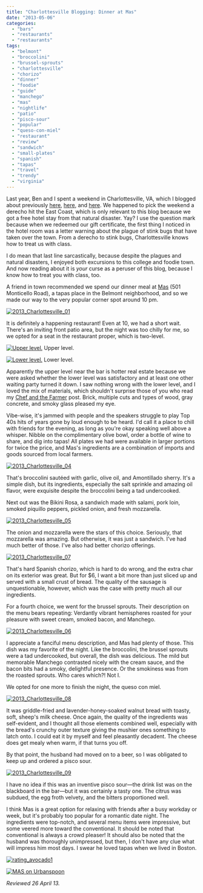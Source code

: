 ```yaml
---
title: "Charlottesville Blogging: Dinner at Mas"
date: "2013-05-06"
categories:
  - "bars"
  - "restaurants"
  - "restaurants"
tags:
  - "belmont"
  - "broccolini"
  - "brussel-sprouts"
  - "charlottesville"
  - "chorizo"
  - "dinner"
  - "foodie"
  - "guide"
  - "manchego"
  - "mas"
  - "nightlife"
  - "patio"
  - "pisco-sour"
  - "popular"
  - "queso-con-miel"
  - "restaurant"
  - "review"
  - "sandwich"
  - "small-plates"
  - "spanish"
  - "tapas"
  - "travel"
  - "trendy"
  - "virginia"
---
```


Last year, Ben and I spent a weekend in Charlottesville, VA, which I blogged about previously [here](blog.thegourmez.com/2012/07/charlottesville-blogging-downtown-food-and-the-downtown-mall/), [here](http://www.thegourmez.com/2012/08/monticello-blogging-visiting-thomas-jeffersons-estate/), and [here](http://www.thegourmez.com/2012/07/charlottesville-blogging-2-more-eating-and-some-drinking/). We happened to pick the weekend a derecho hit the East Coast, which is only relevant to this blog because we got a free hotel stay from that natural disaster. Yay? I use the question mark because when we redeemed our gift certificate, the first thing I noticed in the hotel room was a letter warning about the plague of stink bugs that have taken over the town. From a derecho to stink bugs, Charlottesville knows how to treat us with class.

I do mean that last line sarcastically, because despite the plagues and natural disasters, I enjoyed both excursions to this college and foodie town. And now reading about it is _your_ curse as a peruser of this blog, because I know how to treat you with class, too.

A friend in town recommended we spend our dinner meal at [Mas](http://www.mastapas.com/) (501 Monticello Road), a tapas place in the Belmont neighborhood, and so we made our way to the very popular corner spot around 10 pm.

[![2013_Charlottesville_01](http://s3.amazonaws.com/thegourmez-wpmedia/2013/05/2013_Charlottesville_01-500x332.jpg)](http://www.thegourmez.com/2013/05/charlottesville-blogging-dinner-at-mas/2013_charlottesville_01/)

It is definitely a happening restaurant! Even at 10, we had a short wait. There's an inviting front patio area, but the night was too chilly for me, so we opted for a seat in the restaurant proper, which is two-level.




<div class="caption">

[![Upper level.](http://s3.amazonaws.com/thegourmez-wpmedia/2013/05/2013_Charlottesville_10-500x332.jpg)](http://www.thegourmez.com/2013/05/charlottesville-blogging-dinner-at-mas/2013_charlottesville_10/) Upper level.</div>





<div class="caption">

[![Lower level.](http://s3.amazonaws.com/thegourmez-wpmedia/2013/05/2013_Charlottesville_03-500x332.jpg)](http://www.thegourmez.com/2013/05/charlottesville-blogging-dinner-at-mas/2013_charlottesville_03/) Lower level.</div>


Apparently the upper level near the bar is hotter real estate because we were asked whether the lower level was satisfactory and at least one other waiting party turned it down. I saw nothing wrong with the lower level, and I loved the mix of materials, which shouldn't surprise those of you who read my [Chef and the Farmer](http://www.thegourmez.com/2013/04/kinston-nc-blogging-chef-and-the-farmer/) post. Brick, multiple cuts and types of wood, gray concrete, and smoky glass pleased my eye.

Vibe-wise, it's jammed with people and the speakers struggle to play Top 40s hits of years gone by loud enough to be heard. I'd call it a place to chill with friends for the evening, as long as you're okay speaking well above a whisper. Nibble on the complimentary olive bowl, order a bottle of wine to share, and dig into tapas! All plates we had were available in larger portions for twice the price, and Mas's ingredients are a combination of imports and goods sourced from local farmers.

[![2013_Charlottesville_04](http://s3.amazonaws.com/thegourmez-wpmedia/2013/05/2013_Charlottesville_04-500x332.jpg)](http://www.thegourmez.com/2013/05/charlottesville-blogging-dinner-at-mas/2013_charlottesville_04/)

That's broccolini sautéed with garlic, olive oil, and Amontillado sherry. It's a simple dish, but its ingredients, especially the salt sprinkle and amazing oil flavor, were exquisite despite the broccolini being a tad undercooked.

Next out was the Bikini Rosa, a sandwich made with salami, pork loin, smoked piquillo peppers, pickled onion, and fresh mozzarella.

[![2013_Charlottesville_05](http://s3.amazonaws.com/thegourmez-wpmedia/2013/05/2013_Charlottesville_05-500x332.jpg)](http://www.thegourmez.com/2013/05/charlottesville-blogging-dinner-at-mas/2013_charlottesville_05/)

The onion and mozzarella were the stars of this choice. Seriously, that mozzarella was amazing. But otherwise, it was just a sandwich. I've had much better of those. I've also had better chorizo offerings.

[![2013_Charlottesville_07](http://s3.amazonaws.com/thegourmez-wpmedia/2013/05/2013_Charlottesville_07-500x332.jpg)](http://www.thegourmez.com/2013/05/charlottesville-blogging-dinner-at-mas/2013_charlottesville_07/)

That's hard Spanish chorizo, which is hard to do wrong, and the extra char on its exterior was great. But for $6, I want a bit more than just sliced up and served with a small crust of bread. The quality of the sausage is unquestionable, however, which was the case with pretty much all our ingredients.

For a fourth choice, we went for the brussel sprouts. Their description on the menu bears repeating: Verdantly vibrant hemispheres roasted for your pleasure with sweet cream, smoked bacon, and Manchego.

[![2013_Charlottesville_06](http://s3.amazonaws.com/thegourmez-wpmedia/2013/05/2013_Charlottesville_06-500x332.jpg)](http://www.thegourmez.com/2013/05/charlottesville-blogging-dinner-at-mas/2013_charlottesville_06/)

I appreciate a fanciful menu description, and Mas had plenty of those. This dish was my favorite of the night. Like the broccolini, the brussel sprouts were a tad undercooked, but overall, the dish was delicious. The mild but memorable Manchego contrasted nicely with the cream sauce, and the bacon bits had a smoky, delightful presence. Or the smokiness was from the roasted sprouts. Who cares which?! Not I.

We opted for one more to finish the night, the queso con miel.

[![2013_Charlottesville_08](http://s3.amazonaws.com/thegourmez-wpmedia/2013/05/2013_Charlottesville_08-332x500.jpg)](http://www.thegourmez.com/2013/05/charlottesville-blogging-dinner-at-mas/2013_charlottesville_08/)

It was griddle-fried and lavender-honey-soaked walnut bread with toasty, soft, sheep's milk cheese. Once again, the quality of the ingredients was self-evident, and I thought all those elements combined well, especially with the bread's crunchy outer texture giving the mushier ones something to latch onto. I could eat it by myself and feel pleasantly decadent. The cheese does get mealy when warm, if that turns you off.

By that point, the husband had moved on to a beer, so I was obligated to keep up and ordered a pisco sour.

[![2013_Charlottesville_09](http://s3.amazonaws.com/thegourmez-wpmedia/2013/05/2013_Charlottesville_09-332x500.jpg)](http://www.thegourmez.com/2013/05/charlottesville-blogging-dinner-at-mas/2013_charlottesville_09/)

I have no idea if this was an inventive pisco sour—the drink list was on the blackboard in the bar—but it was certainly a tasty one. The citrus was subdued, the egg froth velvety, and the bitters proportioned well.

I think Mas is a great option for relaxing with friends after a busy workday or week, but it's probably too popular for a romantic date night. The ingredients were top-notch, and several menu items were impressive, but some veered more toward the conventional. It should be noted that conventional is always a crowd pleaser! It should also be noted that the husband was thoroughly unimpressed, but then, I don't have any clue what will impress him most days. I swear he loved tapas when we lived in Boston.

[![rating_avocado1](http://s3.amazonaws.com/thegourmez-wpmedia/2009/02/rating_avocado1.gif)](http://www.thegourmez.com/2009/02/restaurant-review-nanas-durham/rating_avocado1/)

[![MAS on Urbanspoon](http://www.urbanspoon.com/b/link/853211/minilink.gif)](http://www.urbanspoon.com/r/108/853211/restaurant/MAS-Charlottesville)

_Reviewed 26 April 13._
